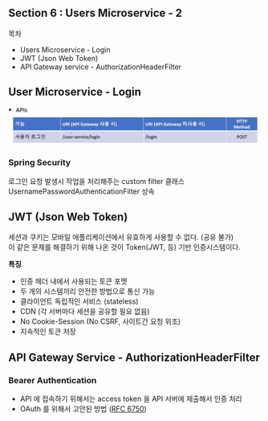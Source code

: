 ## Section 6 : Users Microservice - 2

목차

- Users Microservice - Login
- JWT (Json Web Token)
- API Gateway service - AuthorizationHeaderFilter

## User Microservice - Login

<img src="/spring-msa/img/13.png" width="500px;">

### Spring Security

로그인 요청 발생시 작업을 처리해주는 custom filter 클래스</br>
UsernamePasswordAuthenticationFilter 상속

## JWT (Json Web Token)

세션과 쿠키는 모바일 애플리케이션에서 유효하게 사용할 수 없다. (공유 불가)</br>
이 같은 문제를 해결하기 위해 나온 것이 Token(JWT, 등) 기반 인증시스템이다.

**특징**

- 인증 헤더 내에서  사용되는 토큰 포맷
- 두 개의 시스템끼리 안전한 방법으로 통신 가능
- 클라이언트 독립적인 서비스 (stateless)
- CDN (각 서버마다 세션을 공유할 필요 없음)
- No Cookie-Session (No CSRF, 사이트간 요청 위조)
- 지속적인 토큰 저장

## API Gateway Service - AuthorizationHeaderFilter

### Bearer Authentication

- API 에 접속하기 위해서는 access token 을 API 서버에 제출해서 인증 처리
- OAuth 를 위해서 고안된 방법 ([RFC 6750](https://datatracker.ietf.org/doc/html/rfc6750))
